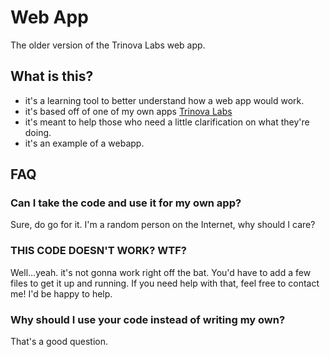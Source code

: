 # Web App #
The older version of the Trinova Labs web app.

## What is this? ##
* it's a learning tool to better understand how a web app would work.
* it's based off of one of my own apps [Trinova Labs](https://play.google.com/store/apps/details?id=com.undergroundbiology.undergroundbiology)
* it's meant to help those who need a little clarification on what they're doing.
* it's an example of a webapp.

## FAQ ##

### Can I take the code and use it for my own app? ###
Sure, do go for it. I'm a random person on the Internet, why should I care?

### THIS CODE DOESN'T WORK? WTF? ###
Well...yeah. it's not gonna work right off the bat. You'd have to add a few files to get it up and running. If you need help with that, feel free to contact me! I'd be happy to help.

### Why should I use your code instead of writing my own? ###
That's a good question.
